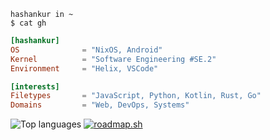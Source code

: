 ```shell
hashankur in ~
$ cat gh
```

```toml
[hashankur]
OS              = "NixOS, Android"
Kernel          = "Software Engineering #SE.2"
Environment     = "Helix, VSCode"

[interests]
Filetypes       = "JavaScript, Python, Kotlin, Rust, Go"
Domains         = "Web, DevOps, Systems"
```

![Top languages](https://github-readme-stats-hashankur.vercel.app/api/top-langs/?username=hashankur&layout=compact&langs_count=20&disable_animations=true&theme=graywhite&hide=qml,latte,cmake,php,glsl,hack,scss,objective-c,ruby,starlark,emacs%20lisp,swift,html,c%2B%2B,jupyter%20notebook,haskell,c) [![roadmap.sh](https://api.roadmap.sh/v1-badge/tall/660fa066da1671f986212599?variant=light&roadmaps=devops%2Cfull-stack%2Candroid%2Cdatastructures-and-algorithms)](https://roadmap.sh)

<!--
Here are some ideas to get you started:

- 🔭 I’m currently working on ...
- 🌱 I’m currently learning ...
- 👯 I’m looking to collaborate on ...
- 🤔 I’m looking for help with ...
- 💬 Ask me about ...
- 📫 How to reach me: ...
- 😄 Pronouns: ...
- ⚡ Fun fact: ...
-->

